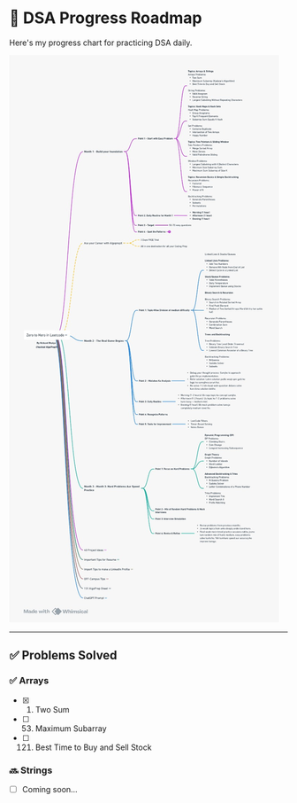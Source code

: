 # 🧭 DSA Progress Roadmap

Here's my progress chart for practicing DSA daily.

![DSA Progress](./image/DSAimage.jpeg)

---

## ✅ Problems Solved

### ✅ Arrays

- [x] 1. Two Sum
- [ ] 53. Maximum Subarray
- [ ] 121. Best Time to Buy and Sell Stock

### 🔜 Strings
- [ ] Coming soon...

